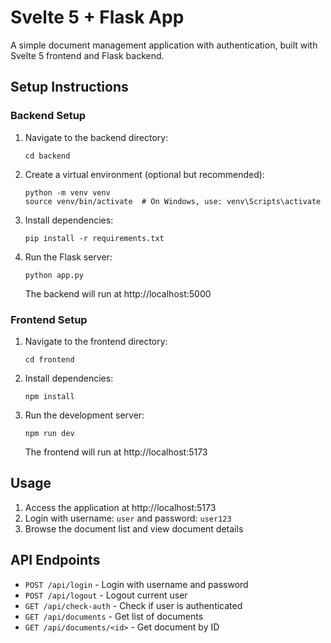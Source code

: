 # Svelte 5 + Flask App

A simple document management application with authentication, built with Svelte 5 frontend and Flask backend.


## Setup Instructions

### Backend Setup

1. Navigate to the backend directory:
   ```
   cd backend
   ```

2. Create a virtual environment (optional but recommended):
   ```
   python -m venv venv
   source venv/bin/activate  # On Windows, use: venv\Scripts\activate
   ```

3. Install dependencies:
   ```
   pip install -r requirements.txt
   ```

4. Run the Flask server:
   ```
   python app.py
   ```
   The backend will run at http://localhost:5000

### Frontend Setup

1. Navigate to the frontend directory:
   ```
   cd frontend
   ```

2. Install dependencies:
   ```
   npm install
   ```

3. Run the development server:
   ```
   npm run dev
   ```
   The frontend will run at http://localhost:5173

## Usage

1. Access the application at http://localhost:5173
2. Login with username: `user` and password: `user123`
3. Browse the document list and view document details

## API Endpoints

- `POST /api/login` - Login with username and password
- `POST /api/logout` - Logout current user
- `GET /api/check-auth` - Check if user is authenticated
- `GET /api/documents` - Get list of documents
- `GET /api/documents/<id>` - Get document by ID
